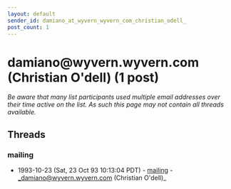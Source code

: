 ```yaml
---
layout: default
sender_id: damiano_at_wyvern_wyvern_com_christian_odell_
post_count: 1
---
```


# damiano<span>@</span>wyvern.wyvern.com (Christian O'dell) (1 post)

_Be aware that many list participants used multiple email addresses over their time active on the list. As such this page may not contain all threads available._

## Threads

### mailing
+ 1993-10-23 (Sat, 23 Oct 93 10:13:04 PDT) - [mailing](/archive/1993/10/e5ec6380c490defb2502c016d0e0070409ee2f3053fd64bf7b5fcb2ec856074f) - _damiano@wyvern.wyvern.com (Christian O'dell)_

